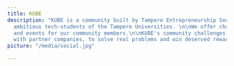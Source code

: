 ```yaml
---
title: KUBE
description: "KUBE is a community built by Tampere Entrepreneurship Society for the
  ambitious tech-students of the Tampere Universities. \n\nWe offer challenges, opportunities
  and events for our community members.\n\nKUBE's community challenges are arranged
  with partner companies, to solve real problems and win deserved rewards.\n"
picture: "/media/social.jpg"

---
```

